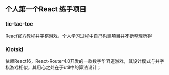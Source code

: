 ## 个人第一个React 练手项目 ##

### tic-tac-toe ###
React官方教程井字棋游戏，个人学习过程中自己构建项目并不断整理所得

### Klotski ###
依赖React16，React-Router4.0开发的一款数字华容道游戏，其设计模式与井字棋游戏相似，其用心之处在于util中的算法设计；
